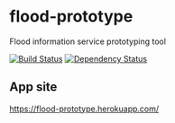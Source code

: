 # flood-prototype
Flood information service prototyping tool

[![Build Status](https://travis-ci.org/EnvironmentAgency/flood-prototype.svg?branch=master)](https://travis-ci.org/EnvironmentAgency/flood-prototype)
[![Dependency Status](https://david-dm.org/environmentagency/flood-prototype.svg)](https://david-dm.org/environmentagency/flood-prototype)

## App site
https://flood-prototype.herokuapp.com/
